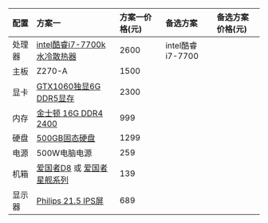 | 配置 | 方案一 | 方案一价格\(元\) | 备选方案 | 备选方案价格\(元\) |
| :--- | :--- | :--- | :--- | :--- |
| 处理器 | [intel酷睿i7-7700k 水冷散热器](https://item.jd.com/4333973.html#crumb-wrap) | 2600 | intel酷睿i7-7700 |  |
| 主板 | Z270-A | 1500 |  |  |
| 显卡 | [GTX1060独显6G DDR5显存](http://item.jd.com/3360168.html) | 2300 |  |  |
| 内存 | [金士顿 16G DDR4 2400](https://item.jd.com/2551276.html) | 999 |  |  |
| 硬盘 | [500GB固态硬盘](https://item.jd.com/1308648.html#crumb-wrap) | 1299 |  |  |
| 电源 | 500W电脑电源 | 259 |  |  |
| 机箱 | [爱国者D8](https://item.jd.com/13179057344.html) 或 [爱国者星舰系列](https://item.jd.com/11061700534.html) | 139 |  |  |
| 显示器 | [Philips 21.5 IPS屏](https://item.jd.com/1578164681.html) | 689 |  |  |



